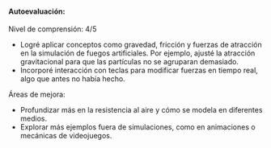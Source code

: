 #### Autoevaluación: 

Nivel de comprensión: 4/5

- Logré aplicar conceptos como gravedad, fricción y fuerzas de atracción en la simulación de fuegos artificiales. Por ejemplo, ajusté la atracción gravitacional para que las partículas no se agruparan demasiado.
- Incorporé interacción con teclas para modificar fuerzas en tiempo real, algo que antes no había hecho.

Áreas de mejora:
- Profundizar más en la resistencia al aire y cómo se modela en diferentes medios.
- Explorar más ejemplos fuera de simulaciones, como en animaciones o mecánicas de videojuegos.
